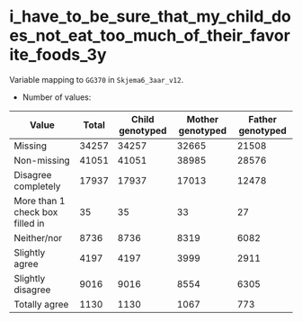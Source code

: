 # i_have_to_be_sure_that_my_child_does_not_eat_too_much_of_their_favorite_foods_3y
Variable mapping to `GG370` in `Skjema6_3aar_v12`.
- Number of values:

| Value | Total | Child genotyped | Mother genotyped | Father genotyped |
| ----- | ----- | --------------- | ---------------- | ---------------- |
| Missing | 34257 | 34257 | 32665 | 21508 |
| Non-missing | 41051 | 41051 | 38985 | 28576 |
| Disagree completely | 17937 | 17937 | 17013 |12478 |
| More than 1 check box filled in | 35 | 35 | 33 |27 |
| Neither/nor | 8736 | 8736 | 8319 |6082 |
| Slightly agree | 4197 | 4197 | 3999 |2911 |
| Slightly disagree | 9016 | 9016 | 8554 |6305 |
| Totally agree | 1130 | 1130 | 1067 |773 |



